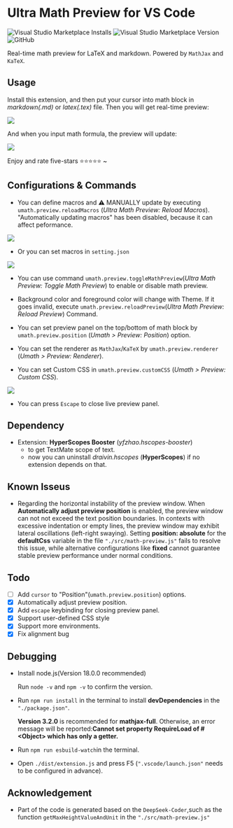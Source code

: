 # Ultra Math Preview for VS Code

<img alt="Visual Studio Marketplace Installs" src="https://img.shields.io/visual-studio-marketplace/i/yfzhao.ultra-math-preview">  <img alt="Visual Studio Marketplace Version" src="https://img.shields.io/visual-studio-marketplace/v/yfzhao.ultra-math-preview">  <img alt="GitHub" src="https://img.shields.io/github/license/yfzhao20/vscode-ultra-math-preview">

Real-time math preview for LaTeX and markdown. Powered by `MathJax` and `KaTeX`.

## Usage

Install this extension, and then put your cursor into math block in *markdown(.md)* or *latex(.tex)* file. Then you will get real-time preview:

![](https://raw.githubusercontent.com/yfzhao20/vscode-ultra-math-preview/main/image/test1.gif)

And when you input math formula, the preview will update:

![](https://raw.githubusercontent.com/yfzhao20/vscode-ultra-math-preview/main/image/test2.gif)


Enjoy and rate five-stars ⭐⭐⭐⭐⭐ ~

## Configurations & Commands

- You can define macros and ⚠ MANUALLY update by executing `umath.preview.reloadMacros` (*Ultra Math Preview: Reload Macros*). "Automatically updating macros" has been disabled, because it can affect peformance.

![](https://raw.githubusercontent.com/yfzhao20/vscode-ultra-math-preview/main/image/macro2.gif)

- Or you can set macros in `setting.json`

![](https://raw.githubusercontent.com/yfzhao20/vscode-ultra-math-preview/main/image/macro1.gif)

- You can use command `umath.preview.toggleMathPreview`(*Ultra Math Preview: Toggle Math Preview*) to enable or disable math preview.

- Background color and foreground color will change with Theme. If it goes invalid, execute `umath.preview.reloadPreview`(*Ultra Math Preview: Reload Preview*) Command.

- You can set preview panel on the top/bottom of math block by `umath.preview.position` (*Umath &gt; Preview: Position*) option.

- You can set the renderer as `MathJax`/`KaTeX` by `umath.preview.renderer` (*Umath &gt; Preview: Renderer*).

- You can set Custom CSS in `umath.preview.customCSS` (*Umath &gt; Preview: Custom CSS*).

![](https://raw.githubusercontent.com/yfzhao20/vscode-ultra-math-preview/main/image/css.gif)

- You can press `Escape` to close live preview panel.

## Dependency

- Extension: **HyperScopes Booster** (*yfzhao.hscopes-booster*) 
    - to get TextMate scope of text.
    - now you can uninstall *draivin.hscopes* (**HyperScopes**) if no extension depends on that.
 
## Known Isseus
- Regarding the horizontal instability of the preview window.
    When **Automatically adjust preview position** is enabled, the preview window can not not exceed the text position boundaries. In contexts with excessive indentation or empty lines, the preview window may exhibit lateral oscillations (left-right swaying). Setting **position: absolute** for the **defaultCss** variable in the file `"./src/math-preview.js"` fails to resolve this issue, while alternative configurations like **fixed**  cannot guarantee stable preview performance under normal conditions.

## Todo

- [ ] Add `cursor` to "Position"(`umath.preview.position`) options.
- [x] Automatically adjust preview position.
- [x] Add `escape` keybinding for closing preview panel.
- [x] Support user-defined CSS style
- [x] Support more environments.
- [x] Fix alignment bug

## Debugging
- Install node.js(Version 18.0.0 recommended)
    
    Run `node -v` and `npm -v` to confirm the version.

- Run `npm run install` in the terminal to install **devDependencies** in the `"./package.json"`.

    **Version 3.2.0** is recommended for **mathjax-full**. Otherwise, an error message will be reported:**Cannot set property RequireLoad of #&lt;Object&gt; which has only a getter.**

- Run `npm run esbuild-watch`in the terminal.

- Open `./dist/extension.js` and press F5 (`".vscode/launch.json"` needs to be configured in advance).

## Acknowledgement
- Part of the code is generated based on the `DeepSeek-Coder`,such as the function `getMaxHeightValueAndUnit` in the `"./src/math-preview.js"`